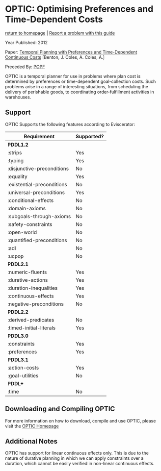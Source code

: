 # OPTIC: Optimising Preferences and Time-Dependent Costs
[return to homepage](../../../readme.md) | [Report a problem with this guide](https://github.com/nergmada/pddl-reference/issues/new/choose)


Year Published: 2012

Paper: [Temporal Planning with Preferences and Time-Dependent Continuous Costs](https://www.aaai.org/ocs/index.php/ICAPS/ICAPS12/paper/view/4699/4708) [Benton, J. Coles, A. Coles, A.]

Preceded By: [POPF](../POPF/main.md)

OPTIC is a temporal planner for use in problems where plan cost is determined by preferences or time-dependent goal-collection costs. Such problems arise in a range of interesting situations, from scheduling the delivery of perishable goods, to coordinating order-fulfillment activities in warehouses.

## Support
OPTIC Supports the following features according to Eviscerator:

<!--- Markdown Generated by Eviscerator --->
|Requirement|Supported?|
|---|---|
|**PDDL1.2**
|:strips| Yes
|:typing| Yes
|:disjunctive-preconditions| No
|:equality| Yes
|:existential-preconditions| No
|:universal-preconditions| Yes
|:conditional-effects| No
|:domain-axioms| No
|:subgoals-through-axioms| No
|:safety-constraints| No
|:open-world| No
|:quantified-preconditions| No
|:adl| No
|:ucpop| No
|**PDDL2.1**
|:numeric-fluents| Yes
|:durative-actions| Yes
|:duration-inequalities| Yes
|:continuous-effects| Yes
|:negative-preconditions| No
|**PDDL2.2**
|:derived-predicates| No
|:timed-initial-literals| Yes
|**PDDL3.0**
|:constraints| Yes
|:preferences| Yes
|**PDDL3.1**
|:action-costs| Yes
|:goal-utilities| No
|**PDDL+**
|:time| No

## Downloading and Compiling OPTIC
For more information on how to download, compile and use OPTIC, please visit the [OPTIC Homepage](https://nms.kcl.ac.uk/planning/software/optic.html)

## Additional Notes
OPTIC has support for linear continuous effects only. This is due to the nature of durative planning in which we can apply constraints over a duration, which cannot be easily verified in non-linear continuous effects. 